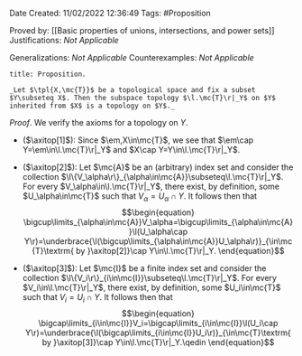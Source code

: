 <div class="topSpace"></div>

Date Created: 11/02/2022 12:36:49
Tags: #Proposition

Proved by: [[Basic properties of unions, intersections, and power sets]]
Justifications: _Not Applicable_

Generalizations: _Not Applicable_
Counterexamples: _Not Applicable_

``` ad-Proposition
title: Proposition.

_Let $\tpl{X,\mc{T}}$ be a topological space and fix a subset $Y\subseteq X$. Then the subspace topology $\l.\mc{T}\r|_Y$ on $Y$ inherited from $X$ is a topology on $Y$._

```

_Proof_. We verify the axioms for a topology on $Y$.
* ($\axitop[1]$): Since $\em,X\in\mc{T}$, we see that $\em\cap Y=\em\in\l.\mc{T}\r|_Y$ and $X\cap Y=Y\in\l.\mc{T}\r|_Y$.

* ($\axitop[2]$): Let $\mc{A}$ be an (arbitrary) index set and consider the collection $\l\{V_\alpha\r\}_{\alpha\in\mc{A}}\subseteq\l.\mc{T}\r|_Y$. For every $V_\alpha\in\l.\mc{T}\r|_Y$, there exist, by definition, some $U_\alpha\in\mc{T}$ such that $V_\alpha=U_\alpha\cap Y$. It follows then that
$$\begin{equation}
    \bigcup\limits_{\alpha\in\mc{A}}V_\alpha=\bigcup\limits_{\alpha\in\mc{A}}\l(U_\alpha\cap Y\r)=\underbrace{\l(\bigcup\limits_{\alpha\in\mc{A}}U_\alpha\r)}_{\in\mc{T}\textrm{ by }\axitop[2]}\cap Y\in\l.\mc{T}\r|_Y.
\end{equation}$$
* ($\axitop[3]$): Let $\mc{I}$ be a finite index set and consider the collection $\l\{V_i\r\}_{i\in\mc{I}}\subseteq\l.\mc{T}\r|_Y$. For every $V_i\in\l.\mc{T}\r|_Y$, there exist, by definition, some $U_i\in\mc{T}$ such that $V_i=U_i\cap Y$. It follows then that
$$\begin{equation}
    \bigcap\limits_{i\in\mc{I}}V_i=\bigcap\limits_{i\in\mc{I}}\l(U_i\cap Y\r)=\underbrace{\l(\bigcap\limits_{i\in\mc{I}}U_i\r)}_{\in\mc{T}\textrm{ by }\axitop[3]}\cap Y\in\l.\mc{T}\r|_Y.\qedin
\end{equation}$$
